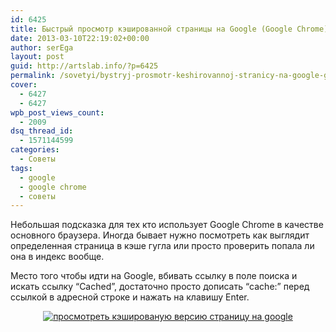 ```yaml
---
id: 6425
title: Быстрый просмотр кэшированной страницы на Google (Google Chrome)
date: 2013-03-10T22:19:02+00:00
author: serEga
layout: post
guid: http://artslab.info/?p=6425
permalink: /sovetyi/bystryj-prosmotr-keshirovannoj-stranicy-na-google-google-chrome/
cover:
  - 6427
  - 6427
wpb_post_views_count:
  - 2009
dsq_thread_id:
  - 1571144599
categories:
  - Советы
tags:
  - google
  - google chrome
  - советы
---
```

Небольшая подсказка для тех кто использует Google Chrome в качестве основного браузера. Иногда бывает нужно посмотреть как выглядит определенная страница в кэше гугла или просто проверить попала ли она в индекс вообще.

Место того чтобы идти на Google, вбивать ссылку в поле поиска и искать ссылку &#8220;Cached&#8221;, достаточно просто дописать &#8220;cache:&#8221; перед ссылкой в адресной строке и нажать на клавишу Enter.

<center>
  <a href="http://googledrive.com/host/0B9lHVSSSdxdxd0hjdUdmRzY3Tjg/cached_version.jpg"><img src="http://googledrive.com/host/0B9lHVSSSdxdxd0hjdUdmRzY3Tjg/cached_version-300x100.jpg" alt="просмотреть кэшированую версию страницу на google" class="aligncenter size-medium wp-image-6426" srcset="http://googledrive.com/host/0B9lHVSSSdxdxd0hjdUdmRzY3Tjg/cached_version-300x100.jpg 300w, http://googledrive.com/host/0B9lHVSSSdxdxd0hjdUdmRzY3Tjg/cached_version.jpg 610w" sizes="(max-width: 300px) 100vw, 300px" /></a>
</center>
